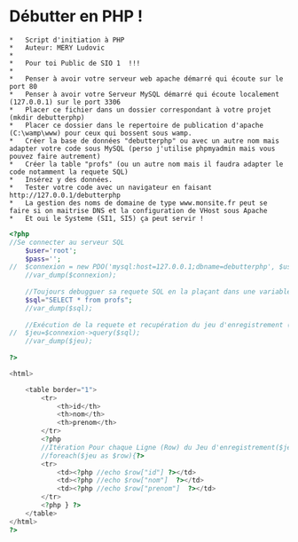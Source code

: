 # Débutter en PHP !

    *   Script d'initiation à PHP
	* 	Auteur: MERY Ludovic
	*
	*	Pour toi Public de SIO 1  !!!
	*
	*	Penser à avoir votre serveur web apache démarré qui écoute sur le port 80
	*	Penser à avoir votre Serveur MySQL démarré qui écoute localement (127.0.0.1) sur le port 3306
	*	Placer ce fichier dans un dossier correspondant à votre projet (mkdir debutterphp)
	*	Placer ce dossier dans le repertoire de publication d'apache (C:\wamp\www) pour ceux qui bossent sous wamp.
	*	Créer la base de données "debutterphp" ou avec un autre nom mais adapter votre code sous MySQL (perso j'utilise phpmyadmin mais vous pouvez faire autrement)
	*	Créer la table "profs" (ou un autre nom mais il faudra adapter le code notamment la requete SQL)
	*	Insérez y des données.
	*	Tester votre code avec un navigateur en faisant http://127.0.0.1/debutterphp
	*	La gestion des noms de domaine de type www.monsite.fr peut se faire si on maitrise DNS et la configuration de VHost sous Apache
	*	Et oui le Systeme (SI1, SI5) ça peut servir !

```php runnable
<?php
//Se connecter au serveur SQL
	$user='root';
	$pass='';
//	$connexion = new PDO('mysql:host=127.0.0.1;dbname=debutterphp', $user, $pass);
	//var_dump($connexion);
	
	//Toujours debugguer sa requete SQL en la plaçant dans une variable
	$sql="SELECT * from profs";
	//var_dump($sql);
	
	//Exécution de la requete et recupération du jeu d'enregistrement (aussi appelé Curseur)
//	$jeu=$connexion->query($sql);
	//var_dump($jeu);
	
?>

<html>

	<table border="1">
		<tr>
			<th>id</th>
			<th>nom</th>
			<th>prenom</th>
		</tr>
		<?php
		//Itération Pour chaque Ligne (Row) du Jeu d'enregistrement($jeu)
		//foreach($jeu as $row){?>
		<tr>
			<td><?php //echo $row["id"] ?></td>
			<td><?php //echo $row["nom"]  ?></td>
			<td><?php //echo $row["prenom"]  ?></td>
		</tr>
		<?php } ?>
	</table>
</html>
?>
```


